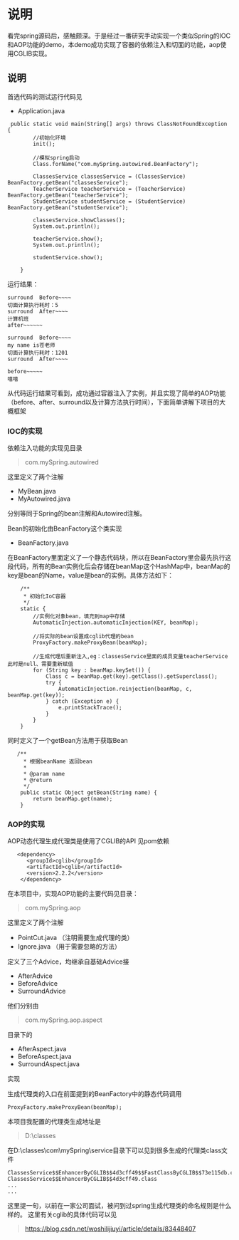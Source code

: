 


# 说明
看完spring源码后，感触颇深。于是经过一番研究手动实现一个类似Spring的IOC和AOP功能的demo，本demo成功实现了容器的依赖注入和切面的功能，aop使用CGLIB实现。


## 说明

首选代码的测试运行代码见
- Application.java

```
 public static void main(String[] args) throws ClassNotFoundException {
        //初始化环境
        init();

        //模拟spring启动
        Class.forName("com.mySpring.autowired.BeanFactory");

        ClassesService classesService = (ClassesService) BeanFactory.getBean("classesService");
        TeacherService teacherService = (TeacherService) BeanFactory.getBean("teacherService");
        StudentService studentService = (StudentService) BeanFactory.getBean("studentService");

        classesService.showClasses();
        System.out.println();

        teacherService.show();
        System.out.println();

        studentService.show();

    }

```
运行结果：

```
surround  Before~~~~
切面计算执行耗时：5
surround  After~~~~
计算机班
after~~~~~~

surround  Before~~~~
my name is苍老师
切面计算执行耗时：1201
surround  After~~~~

before~~~~~
嘻嘻
```
从代码运行结果可看到，成功通过容器注入了实例，并且实现了简单的AOP功能（before、after、surround以及计算方法执行时间），下面简单讲解下项目的大概框架

### IOC的实现

依赖注入功能的实现见目录

> com.mySpring.autowired

这里定义了两个注解
- MyBean.java 
- MyAutowired.java 

分别等同于Spring的bean注解和Autowired注解。



Bean的初始化由BeanFactory这个类实现
- BeanFactory.java

在BeanFactory里面定义了一个静态代码块，所以在BeanFactory里会最先执行这段代码，所有的Bean实例化后会存储在beanMap这个HashMap中，beanMap的key是bean的Name，value是bean的实例。具体方法如下：

```
    /**
     * 初始化IoC容器
     */
    static {
        //实例化对象bean，填充到map中存储
        AutomaticInjection.automaticInjection(KEY, beanMap);

        //将实际的bean设置成cglib代理的bean
        ProxyFactory.makeProxyBean(beanMap);

        //生成代理后重新注入,eg：classesService里面的成员变量teacherService此时是null、需要重新赋值
        for (String key : beanMap.keySet()) {
            Class c = beanMap.get(key).getClass().getSuperclass();
            try {
                AutomaticInjection.reinjection(beanMap, c, beanMap.get(key));
            } catch (Exception e) {
                e.printStackTrace();
            }
        }
    }
```

同时定义了一个getBean方法用于获取Bean

```
   /**
     * 根据beanName 返回bean
     *
     * @param name
     * @return
     */
    public static Object getBean(String name) {
        return beanMap.get(name);
    }
```





### AOP的实现
AOP动态代理生成代理类是使用了CGLIB的API
见pom依赖

```
   <dependency>
      <groupId>cglib</groupId>
      <artifactId>cglib</artifactId>
      <version>2.2.2</version>
    </dependency>
```
在本项目中，实现AOP功能的主要代码见目录：
> com.mySpring.aop

这里定义了两个注解
- PointCut.java     （注明需要生成代理的类）
- Ignore.java       （用于需要忽略的方法）


定义了三个Advice，均继承自基础Advice接
- AfterAdvice
- BeforeAdvice
- SurroundAdvice

他们分别由
> com.mySpring.aop.aspect

目录下的
- AfterAspect.java
- BeforeAspect.java
- SurroundAspect.java

实现

生成代理类的入口在前面提到的BeanFactory中的静态代码调用

```
ProxyFactory.makeProxyBean(beanMap);
```

本项目我配置的代理类生成地址是
> D:\classes

在D:\classes\com\mySpring\service目录下可以见到很多生成的代理类class文件

```
ClassesService$$EnhancerByCGLIB$$4d3cff49$$FastClassByCGLIB$$73e115db.class
ClassesService$$EnhancerByCGLIB$$4d3cff49.class
... 
...
```
这里提一句，以前在一家公司面试，被问到过spring生成代理类的命名规则是什么样的。
这里有关cglib的具体代码可以见
> https://blog.csdn.net/woshilijiuyi/article/details/83448407




